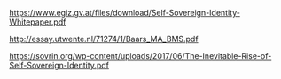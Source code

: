 https://www.egiz.gv.at/files/download/Self-Sovereign-Identity-Whitepaper.pdf

http://essay.utwente.nl/71274/1/Baars_MA_BMS.pdf

https://sovrin.org/wp-content/uploads/2017/06/The-Inevitable-Rise-of-Self-Sovereign-Identity.pdf

